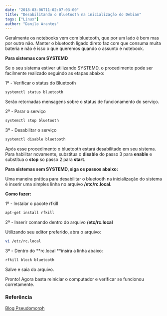 ```yaml
---
date: "2018-03-06T11:02:07-03:00"
title: "Desabilitando o Bluetooth na inicialização do Debian"
tags: ["Linux"]
author: "Danilo Arantes"
---
```


Geralmente os notebooks vem com bluetooth, que por um lado é bom mas por outro não. Manter o bluetooth ligado direto faz com que consuma muita bateria e não é isso o que queremos quando o assunto é notebook.

**Para sistemas com SYSTEMD**

Se o seu sistema estiver utilizando SYSTEMD, o procedimento pode ser facilmente realizado seguindo as etapas abaixo:

1º - Verificar o status do Bluetooth

```bash
systemctl status bluetooth
```
Serão retornadas mensagens sobre o status de funcionamento do serviço.

2º - Parar o serviço

```bash
systemctl stop bluetooth
```

3º - Desabilitar o serviço
```bash
systemctl disable bluetooth
```

Após esse procedimento o bluetooth estará desabilitado em seu sistema. Para habilitar novamente, substitua o **disable** do passo 3 para **enable** e substitua o **stop** so passo 2 para **start**.

**Para sistemas sem SYSTEMD, siga os passos abaixo:**

Uma maneira prática para desabilitar o bluetooth na inicialização do sistema é inserir uma simples linha no arquivo **/etc/rc.local.**


**Como fazer:**

1º - Instalar o pacote rfkill

```bash
apt-get install rfkill
```

2º - Inserir comando dentro do arquivo **/etc/rc.local**

Utilizando seu editor preferido, abra o arquivo:

```bash
vi /etc/rc.local
```

3º - Dentro do **rc.local **insira a linha abaixo:

```bash
rfkill block bluetooth
```

Salve e saia do arquivo.

Pronto! Agora basta reiniciar o computador e verificar se funcionou corretamente.


### **Referência**

[Blog Pseudomorph](http://pseudomorph.wordpress.com/2012/01/15/disabling-bluetooth-as-default-in-debian-based-distros/)
<br/>
<br/>
